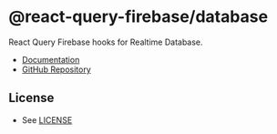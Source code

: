 # @react-query-firebase/database

React Query Firebase hooks for Realtime Database.

- [Documentation](https://react-query-firebase.invertase.dev)
- [GitHub Repository](https://github.com/invertase/react-query-firebase)

## License

- See [LICENSE](/LICENSE)
